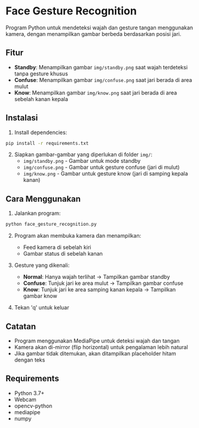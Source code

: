 # Face Gesture Recognition

Program Python untuk mendeteksi wajah dan gesture tangan menggunakan kamera, dengan menampilkan gambar berbeda berdasarkan posisi jari.

## Fitur

- **Standby**: Menampilkan gambar `img/standby.png` saat wajah terdeteksi tanpa gesture khusus
- **Confuse**: Menampilkan gambar `img/confuse.png` saat jari berada di area mulut
- **Know**: Menampilkan gambar `img/know.png` saat jari berada di area sebelah kanan kepala

## Instalasi

1. Install dependencies:
```bash
pip install -r requirements.txt
```

2. Siapkan gambar-gambar yang diperlukan di folder `img/`:
   - `img/standby.png` - Gambar untuk mode standby
   - `img/confuse.png` - Gambar untuk gesture confuse (jari di mulut)
   - `img/know.png` - Gambar untuk gesture know (jari di samping kepala kanan)

## Cara Menggunakan

1. Jalankan program:
```bash
python face_gesture_recognition.py
```

2. Program akan membuka kamera dan menampilkan:
   - Feed kamera di sebelah kiri
   - Gambar status di sebelah kanan

3. Gesture yang dikenali:
   - **Normal**: Hanya wajah terlihat → Tampilkan gambar standby
   - **Confuse**: Tunjuk jari ke area mulut → Tampilkan gambar confuse
   - **Know**: Tunjuk jari ke area samping kanan kepala → Tampilkan gambar know

4. Tekan 'q' untuk keluar

## Catatan

- Program menggunakan MediaPipe untuk deteksi wajah dan tangan
- Kamera akan di-mirror (flip horizontal) untuk pengalaman lebih natural
- Jika gambar tidak ditemukan, akan ditampilkan placeholder hitam dengan teks

## Requirements

- Python 3.7+
- Webcam
- opencv-python
- mediapipe
- numpy
